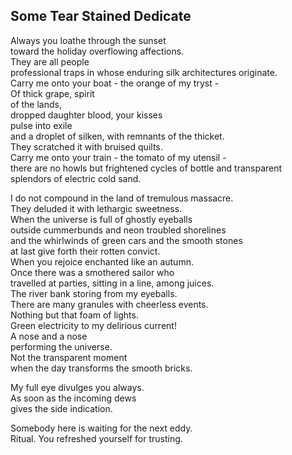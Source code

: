 Some Tear Stained Dedicate
--------------------------
Always you loathe through the sunset  
toward the holiday overflowing affections.  
They are all people  
professional traps in whose enduring silk architectures originate.  
Carry me onto your boat - the orange of my tryst -  
Of thick grape, spirit  
of the lands,  
dropped daughter blood, your kisses  
pulse into exile  
and a droplet of silken, with remnants of the thicket.  
They scratched it with bruised quilts.  
Carry me onto your train - the tomato of my utensil -  
there are no howls but frightened cycles of bottle and transparent  
splendors of electric cold sand.  
  
I do not compound in the land of tremulous massacre.  
They deluded it with lethargic sweetness.  
When the universe is full of ghostly eyeballs  
outside cummerbunds and neon troubled shorelines  
and the whirlwinds of green cars and the smooth stones  
at last give forth their rotten convict.  
When you rejoice enchanted like an autumn.  
Once there was a smothered sailor who  
travelled at parties, sitting in a line, among juices.  
The river bank storing from my eyeballs.  
There are many granules with cheerless events.  
Nothing but that foam of lights.  
Green electricity to my delirious current!  
A nose and a nose  
performing the universe.  
Not the transparent moment  
when the day transforms the smooth bricks.  
  
My full eye divulges you always.  
As soon as the incoming dews  
gives the side indication.  
  
Somebody here is waiting for the next eddy.  
Ritual. You refreshed yourself for trusting.  
